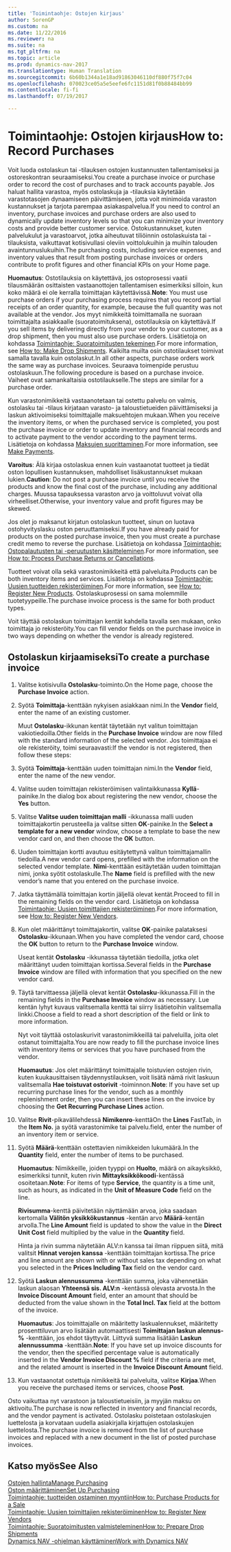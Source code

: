```yaml
---
title: 'Toimintaohje: Ostojen kirjaus'
author: SorenGP
ms.custom: na
ms.date: 11/22/2016
ms.reviewer: na
ms.suite: na
ms.tgt_pltfrm: na
ms.topic: article
ms.prod: dynamics-nav-2017
ms.translationtype: Human Translation
ms.sourcegitcommit: 6b60b1344a1e18ad91863046110df880f75f7c04
ms.openlocfilehash: 070023ce05a5e5eefe6fc1151d81f0b88484bb99
ms.contentlocale: fi-fi
ms.lasthandoff: 07/19/2017

---
```


# <a name="how-to-record-purchases"></a><span data-ttu-id="c0df2-102">Toimintaohje: Ostojen kirjaus</span><span class="sxs-lookup"><span data-stu-id="c0df2-102">How to: Record Purchases</span></span>
<span data-ttu-id="c0df2-103">Voit luoda ostolaskun tai -tilauksen ostojen kustannusten tallentamiseksi ja ostoreskontran seuraamiseksi.</span><span class="sxs-lookup"><span data-stu-id="c0df2-103">You create a purchase invoice or purchase order to record the cost of purchases and to track accounts payable.</span></span> <span data-ttu-id="c0df2-104">Jos haluat hallita varastoa, myös ostolaskuja ja -tilauksia käytetään varastotasojen dynaamiseen päivittämiseen, jotta voit minimoida varaston kustannukset ja tarjota parempaa asiakaspalvelua.</span><span class="sxs-lookup"><span data-stu-id="c0df2-104">If you need to control an inventory, purchase invoices and purchase orders are also used to dynamically update inventory levels so that you can minimize your inventory costs and provide better customer service.</span></span> <span data-ttu-id="c0df2-105">Ostokustannukset, kuten palvelukulut ja varastoarvot, jotka aiheutuvat tiliöinnin ostolaskuista tai -tilauksista, vaikuttavat kotisivullasi oleviin voittolukuihin ja muihin talouden avaintunnuslukuihin.</span><span class="sxs-lookup"><span data-stu-id="c0df2-105">The purchasing costs, including service expenses, and inventory values that result from posting purchase invoices or orders contribute to profit figures and other financial KPIs on your Home page.</span></span>

<span data-ttu-id="c0df2-106">**Huomautus**: Ostotilauksia on käytettävä, jos ostoprosessi vaatii tilausmäärän osittaisten vastaanottojen tallentamisen esimerkiksi silloin, kun koko määrä ei ole kerralla toimittajan käytettävissä.</span><span class="sxs-lookup"><span data-stu-id="c0df2-106">**Note**: You must use purchase orders if your purchasing process requires that you record partial receipts of an order quantity, for example, because the full quantity was not available at the vendor.</span></span> <span data-ttu-id="c0df2-107">Jos myyt nimikkeitä toimittamalla ne suoraan toimittajalta asiakkaalle (suoratoimituksena), ostotilauksia on käytettävä.</span><span class="sxs-lookup"><span data-stu-id="c0df2-107">If you sell items by delivering directly from your vendor to your customer, as a drop shipment, then you must also use purchase orders.</span></span> <span data-ttu-id="c0df2-108">Lisätietoja on kohdassa [Toimintaohje: Suoratoimitusten tekeminen](sales-how-drop-shipment.md).</span><span class="sxs-lookup"><span data-stu-id="c0df2-108">For more information, see [How to: Make Drop Shipments](sales-how-drop-shipment.md).</span></span> <span data-ttu-id="c0df2-109">Kaikilta muilta osin ostotilaukset toimivat samalla tavalla kuin ostolaskut.</span><span class="sxs-lookup"><span data-stu-id="c0df2-109">In all other aspects, purchase orders work the same way as purchase invoices.</span></span> <span data-ttu-id="c0df2-110">Seuraava toimenpide perustuu ostolaskuun.</span><span class="sxs-lookup"><span data-stu-id="c0df2-110">The following procedure is based on a purchase invoice.</span></span> <span data-ttu-id="c0df2-111">Vaiheet ovat samankaltaisia ostotilaukselle.</span><span class="sxs-lookup"><span data-stu-id="c0df2-111">The steps are similar for a purchase order.</span></span>

<span data-ttu-id="c0df2-112">Kun varastonimikkeitä vastaanotetaan tai ostettu palvelu on valmis, ostolasku tai -tilaus kirjataan varasto- ja taloustietueiden päivittämiseksi ja laskun aktivoimiseksi toimittajalle maksuehtojen mukaan.</span><span class="sxs-lookup"><span data-stu-id="c0df2-112">When you receive the inventory items, or when the purchased service is completed, you post the purchase invoice or order to update inventory and financial records and to activate payment to the vendor according to the payment terms.</span></span> <span data-ttu-id="c0df2-113">Lisätietoja on kohdassa [Maksujen suorittaminen](payables-make-payments.md).</span><span class="sxs-lookup"><span data-stu-id="c0df2-113">For more information, see [Make Payments](payables-make-payments.md).</span></span>

<span data-ttu-id="c0df2-114">**Varoitus**: Älä kirjaa ostolaskua ennen kuin vastaanotat tuotteet ja tiedät oston lopullisen kustannuksen, mahdolliset lisäkustannukset mukaan lukien.</span><span class="sxs-lookup"><span data-stu-id="c0df2-114">**Caution**: Do not post a purchase invoice until you receive the products and know the final cost of the purchase, including any additional charges.</span></span> <span data-ttu-id="c0df2-115">Muussa tapauksessa varaston arvo ja voittoluvut voivat olla virheelliset.</span><span class="sxs-lookup"><span data-stu-id="c0df2-115">Otherwise, your inventory value and profit figures may be skewed.</span></span>

<span data-ttu-id="c0df2-116">Jos olet jo maksanut kirjatun ostolaskun tuotteet, sinun on luotava ostohyvityslasku oston peruuttamiseksi.</span><span class="sxs-lookup"><span data-stu-id="c0df2-116">If you have already paid for products on the posted purchase invoice, then you must create a purchase credit memo to reverse the purchase.</span></span> <span data-ttu-id="c0df2-117">Lisätietoja on kohdassa [Toimintaohje: Ostopalautusten tai -peruutusten käsitteleminen](purchasing-how-process-purchase-returns-cancellations.md).</span><span class="sxs-lookup"><span data-stu-id="c0df2-117">For more information, see [How to: Process Purchase Returns or Cancellations](purchasing-how-process-purchase-returns-cancellations.md).</span></span>

<span data-ttu-id="c0df2-118">Tuotteet voivat olla sekä varastonimikkeitä että palveluita.</span><span class="sxs-lookup"><span data-stu-id="c0df2-118">Products can be both inventory items and services.</span></span> <span data-ttu-id="c0df2-119">Lisätietoja on kohdassa [Toimintaohje: Uusien tuotteiden rekisteröiminen](inventory-how-register-new-products.md).</span><span class="sxs-lookup"><span data-stu-id="c0df2-119">For more information, see [How to: Register New Products](inventory-how-register-new-products.md).</span></span> <span data-ttu-id="c0df2-120">Ostolaskuprosessi on sama molemmille tuotetyypeille.</span><span class="sxs-lookup"><span data-stu-id="c0df2-120">The purchase invoice process is the same for both product types.</span></span>



<span data-ttu-id="c0df2-121">Voit täyttää ostolaskun toimittajan kentät kahdella tavalla sen mukaan, onko toimittaja jo rekisteröity.</span><span class="sxs-lookup"><span data-stu-id="c0df2-121">You can fill vendor fields on the purchase invoice in two ways depending on whether the vendor is already registered.</span></span>

## <a name="to-create-a-purchase-invoice"></a><span data-ttu-id="c0df2-122">Ostolaskun kirjaamiseksi</span><span class="sxs-lookup"><span data-stu-id="c0df2-122">To create a purchase invoice</span></span>
1. <span data-ttu-id="c0df2-123">Valitse kotisivulla **Ostolasku**-toiminto.</span><span class="sxs-lookup"><span data-stu-id="c0df2-123">On the Home page, choose the **Purchase Invoice** action.</span></span>  
2. <span data-ttu-id="c0df2-124">Syötä **Toimittaja**-kenttään nykyisen asiakkaan nimi.</span><span class="sxs-lookup"><span data-stu-id="c0df2-124">In the **Vendor** field, enter the name of an existing customer.</span></span>

    <span data-ttu-id="c0df2-125">Muut **Ostolasku**-ikkunan kentät täytetään nyt valitun toimittajan vakiotiedoilla.</span><span class="sxs-lookup"><span data-stu-id="c0df2-125">Other fields in the **Purchase Invoice** window are now filled with the standard information of the selected vendor.</span></span> <span data-ttu-id="c0df2-126">Jos toimittajaa ei ole rekisteröity, toimi seuraavasti:</span><span class="sxs-lookup"><span data-stu-id="c0df2-126">If the vendor is not registered, then follow these steps:</span></span>
3. <span data-ttu-id="c0df2-127">Syötä **Toimittaja**-kenttään uuden toimittajan nimi.</span><span class="sxs-lookup"><span data-stu-id="c0df2-127">In the **Vendor** field, enter the name of the new vendor.</span></span>
4. <span data-ttu-id="c0df2-128">Valitse uuden toimittajan rekisteröimisen valintaikkunassa **Kyllä**-painike.</span><span class="sxs-lookup"><span data-stu-id="c0df2-128">In the dialog box about registering the new vendor, choose the **Yes** button.</span></span>
5. <span data-ttu-id="c0df2-129">Valitse **Valitse uuden toimittajan malli** -ikkunassa malli uuden toimittajakortin perusteella ja valitse sitten **OK**-painike.</span><span class="sxs-lookup"><span data-stu-id="c0df2-129">In the **Select a template for a new vendor** window, choose a template to base the new vendor card on, and then choose the **OK** button.</span></span>
6. <span data-ttu-id="c0df2-130">Uuden toimittajan kortti avautuu esitäytettynä valitun toimittajamallin tiedoilla.</span><span class="sxs-lookup"><span data-stu-id="c0df2-130">A new vendor card opens, prefilled with the information on the selected vendor template.</span></span> <span data-ttu-id="c0df2-131">**Nimi**-kenttään esitäytetään uuden toimittajan nimi, jonka syötit ostolaskulle.</span><span class="sxs-lookup"><span data-stu-id="c0df2-131">The **Name** field is prefilled with the new vendor’s name that you entered on the purchase invoice.</span></span>
7. <span data-ttu-id="c0df2-132">Jatka täyttämällä toimittajan kortin jäljellä olevat kentät.</span><span class="sxs-lookup"><span data-stu-id="c0df2-132">Proceed to fill in the remaining fields on the vendor card.</span></span> <span data-ttu-id="c0df2-133">Lisätietoja on kohdassa [Toimintaohje: Uusien toimittajien rekisteröiminen](purchasing-how-register-new-vendors.md).</span><span class="sxs-lookup"><span data-stu-id="c0df2-133">For more information, see [How to: Register New Vendors](purchasing-how-register-new-vendors.md).</span></span>  
8. <span data-ttu-id="c0df2-134">Kun olet määrittänyt toimittajakortin, valitse **OK**-painike palataksesi **Ostolasku**-ikkunaan.</span><span class="sxs-lookup"><span data-stu-id="c0df2-134">When you have completed the vendor card, choose the **OK** button to return to the **Purchase Invoice** window.</span></span>

    <span data-ttu-id="c0df2-135">Useat kentät **Ostolasku** -ikkunassa täytetään tiedoilla, jotka olet määrittänyt uuden toimittajan kortissa.</span><span class="sxs-lookup"><span data-stu-id="c0df2-135">Several fields in the **Purchase Invoice** window are filled with information that you specified on the new vendor card.</span></span>
9. <span data-ttu-id="c0df2-136">Täytä tarvittaessa jäljellä olevat kentät **Ostolasku**-ikkunassa.</span><span class="sxs-lookup"><span data-stu-id="c0df2-136">Fill in the remaining fields in the **Purchase Invoice** window as necessary.</span></span> <span data-ttu-id="c0df2-137">Lue kentän lyhyt kuvaus valitsemalla kenttä tai siirry lisätietoihin valitsemalla linkki.</span><span class="sxs-lookup"><span data-stu-id="c0df2-137">Choose a field to read a short description of the field or link to more information.</span></span>

    <span data-ttu-id="c0df2-138">Nyt voit täyttää ostolaskurivit varastonimikkeillä tai palveluilla, joita olet ostanut toimittajalta.</span><span class="sxs-lookup"><span data-stu-id="c0df2-138">You are now ready to fill the purchase invoice lines with inventory items or services that you have purchased from the vendor.</span></span>

    <span data-ttu-id="c0df2-139">**Huomautus**: Jos olet määrittänyt toimittajalle toistuvien ostojen rivin, kuten kuukausittaisen täydennystilauksen, voit lisätä nämä rivit laskuun valitsemalla **Hae toistuvat ostorivit** -toiminnon.</span><span class="sxs-lookup"><span data-stu-id="c0df2-139">**Note**: If you have set up recurring purchase lines for the vendor, such as a monthly replenishment order, then you can insert these lines on the invoice by choosing the **Get Recurring Purchase Lines** action.</span></span>
10. <span data-ttu-id="c0df2-140">Valitse **Rivit**-pikavälilehdessä **Nimikenro**-kenttä</span><span class="sxs-lookup"><span data-stu-id="c0df2-140">On the **Lines** FastTab, in the **Item No.**</span></span> <span data-ttu-id="c0df2-141">ja syötä varastonimike tai palvelu.</span><span class="sxs-lookup"><span data-stu-id="c0df2-141">field, enter the number of an inventory item or service.</span></span>
11. <span data-ttu-id="c0df2-142">Syötä **Määrä**-kenttään ostettavien nimikkeiden lukumäärä.</span><span class="sxs-lookup"><span data-stu-id="c0df2-142">In the **Quantity** field, enter the number of items to be purchased.</span></span>

    <span data-ttu-id="c0df2-143">**Huomautus**: Nimikkeille, joiden tyyppi on **Huolto**, määrä on aikayksikkö, esimerkiksi tunnit, kuten rivin **Mittayksikkökoodi**-kentässä osoitetaan.</span><span class="sxs-lookup"><span data-stu-id="c0df2-143">**Note**: For items of type **Service**, the quantity is a time unit, such as hours, as indicated in the **Unit of Measure Code** field on the line.</span></span>

    <span data-ttu-id="c0df2-144">**Rivisumma**-kenttä päivitetään näyttämään arvoa, joka saadaan kertomalla **Välitön yksikkökustannus** -kentän arvo **Määrä**-kentän arvolla.</span><span class="sxs-lookup"><span data-stu-id="c0df2-144">The **Line Amount** field is updated to show the value in the **Direct Unit Cost** field multiplied by the value in the **Quantity** field.</span></span>

    <span data-ttu-id="c0df2-145">Hinta ja rivin summa näytetään ALV:n kanssa tai ilman riippuen siitä, mitä valitsit **Hinnat verojen kanssa** -kenttään toimittajan kortissa.</span><span class="sxs-lookup"><span data-stu-id="c0df2-145">The price and line amount are shown with or without sales tax depending on what you selected in the **Prices Including Tax** field on the vendor card.</span></span>
12. <span data-ttu-id="c0df2-146">Syötä **Laskun alennussumma** -kenttään summa, joka vähennetään laskun alaosan **Yhteensä sis. ALV:n** -kentässä olevasta arvosta.</span><span class="sxs-lookup"><span data-stu-id="c0df2-146">In the **Invoice Discount Amount** field, enter an amount that should be deducted from the value shown in the **Total Incl. Tax** field at the bottom of the invoice.</span></span>

    <span data-ttu-id="c0df2-147">**Huomautus**: Jos toimittajalle on määritetty laskualennukset, määritetty prosenttiluvun arvo lisätään automaattisesti **Toimittajan laskun alennus-%** -kenttään, jos ehdot täyttyvät. Liittyvä summa lisätään **Laskun alennussumma** -kenttään.</span><span class="sxs-lookup"><span data-stu-id="c0df2-147">**Note**: If you have set up invoice discounts for the vendor, then the specified percentage value is automatically inserted in the **Vendor Invoice Discount %** field if the criteria are met, and the related amount is inserted in the **Invoice Discount Amount** field.</span></span>
13. <span data-ttu-id="c0df2-148">Kun vastaanotat ostettuja nimikkeitä tai palveluita, valitse **Kirjaa**.</span><span class="sxs-lookup"><span data-stu-id="c0df2-148">When you receive the purchased items or services, choose **Post**.</span></span>

<span data-ttu-id="c0df2-149">Osto vaikuttaa nyt varastoon ja taloustietueisiin, ja myyjän maksu on aktivoitu.</span><span class="sxs-lookup"><span data-stu-id="c0df2-149">The purchase is now reflected in inventory and financial records, and the vendor payment is activated.</span></span> <span data-ttu-id="c0df2-150">Ostolasku poistetaan ostolaskujen luettelosta ja korvataan uudella asiakirjalla kirjattujen ostolaskujen luettelosta.</span><span class="sxs-lookup"><span data-stu-id="c0df2-150">The purchase invoice is removed from the list of purchase invoices and replaced with a new document in the list of posted purchase invoices.</span></span>

## <a name="see-also"></a><span data-ttu-id="c0df2-151">Katso myös</span><span class="sxs-lookup"><span data-stu-id="c0df2-151">See Also</span></span>  
[<span data-ttu-id="c0df2-152">Ostojen hallinta</span><span class="sxs-lookup"><span data-stu-id="c0df2-152">Manage Purchasing</span></span>](purchasing-manage-purchasing.md)  
[<span data-ttu-id="c0df2-153">Oston määrittäminen</span><span class="sxs-lookup"><span data-stu-id="c0df2-153">Set Up Purchasing</span></span>](purchasing-setup-purchasing.md)  
[<span data-ttu-id="c0df2-154">Toimintaohje: tuotteiden ostaminen myyntiin</span><span class="sxs-lookup"><span data-stu-id="c0df2-154">How to: Purchase Products for a Sale</span></span>](purchasing-how-purchase-products-sale.md)  
[<span data-ttu-id="c0df2-155">Toimintaohje: Uusien toimittajien rekisteröiminen</span><span class="sxs-lookup"><span data-stu-id="c0df2-155">How to: Register New Vendors</span></span>](purchasing-how-register-new-vendors.md)  
[<span data-ttu-id="c0df2-156">Toimintaohje: Suoratoimitusten valmisteleminen</span><span class="sxs-lookup"><span data-stu-id="c0df2-156">How to: Prepare Drop Shipments</span></span>](sales-how-drop-shipment.md)  
[<span data-ttu-id="c0df2-157">Dynamics NAV -ohjelman käyttäminen</span><span class="sxs-lookup"><span data-stu-id="c0df2-157">Work with Dynamics NAV</span></span>](ui-work-product.md)

